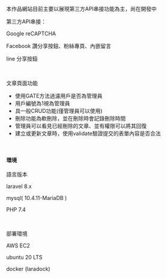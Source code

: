 本作品網站目前主要以展現第三方API串接功能為主，尚在開發中

<p>第三方API串接：</p>
<p>Google reCAPTCHA</p>
<p>Facebook 讚分享按鈕、粉絲專頁、內嵌留言</p>
<p>line 分享按鈕</p>
<p>&nbsp;</p>
<p>文章頁面功能</p>
<ul>
<li>使用GATE方法過濾用戶是否為管理員</li>
<li>用戶編號為1視為管理員</li>
<li>具一般CRUD功能(僅管理員可以使用)</li>
<li>刪除功能為軟刪除，並在刪除時會記錄刪除時間</li>
<li>管理員可以看見已經刪除的文章、並有權限可以將其回復</li>
<li>建立或更新文章時，使用validate驗證提交的表單內容是否合法</li>
</ul>
<p>&nbsp;</p>


<h4>環境</h4>

<p>語言版本</p>
<p>laravel 8.x</p>
<p>mysql( 10.4.11-MariaDB )</p>
<p>PHP 7.4</p>
<br>
<p>部署環境</p>
<p>AWS EC2</p>
<p>ubuntu 20 LTS</p>
<p>docker (laradock)</p>
